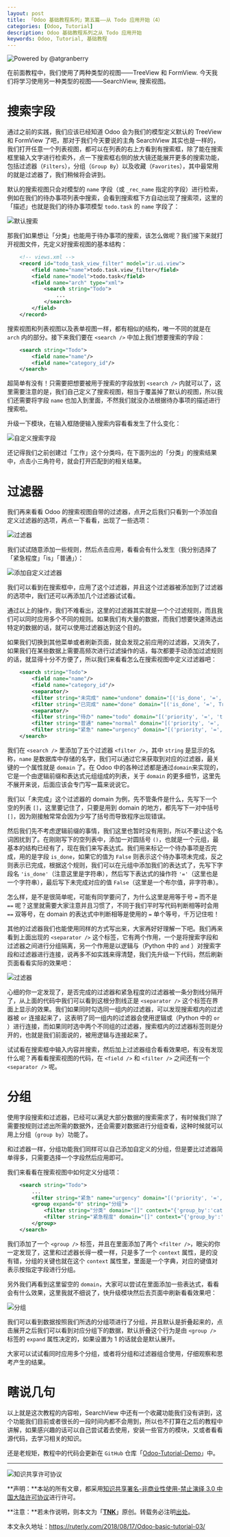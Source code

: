 ```yaml
---
layout: post
title: 「Odoo 基础教程系列」第五篇——从 Todo 应用开始（4）
categories: [Odoo, Tutorial]
description: Odoo 基础教程系列之从 Todo 应用开始
keywords: Odoo, Tutorial, 基础教程
---
```


![Powered by @atgranberry](/images/Odoo/hero-code.jpeg)

在前面教程中，我们使用了两种类型的视图——TreeView 和 FormView. 今天我们将学习使用另一种类型的视图——SearchView, 搜索视图。

# 搜索字段

通过之前的实践，我们应该已经知道 Odoo 会为我们的模型定义默认的 TreeView 和 FormView 了吧，那对于我们今天要说的主角 SearchView 其实也是一样的，我们打开任意一个列表视图，都可以在列表的右上方看到有搜索框，除了能在搜索框里输入文字进行检索外，点一下搜索框右侧的放大镜还能展开更多的搜索功能，包括过滤器（`Filters`），分组（`Group By`）以及收藏（`Favorites`），其中最常用的就是过滤器了，我们稍候将会讲到。

默认的搜索视图只会对模型的 `name` 字段（或 `_rec_name` 指定的字段）进行检索，例如在我们的待办事项列表中搜索，会看到搜索框下方自动出现了搜索项，这里的「描述」也就是我们的待办事项模型 `todo.task` 的 `name` 字段了：

![默认搜索](/images/Odoo/search-keyword.png)

那我们如果想让「分类」也能用于待办事项的搜索，该怎么做呢？我们接下来就打开视图文件，先定义好搜索视图的基本结构：

```xml
    <!-- views.xml -->
    <record id="todo_task_view_filter" model="ir.ui.view">
        <field name="name">todo.task.view_filter</field>
        <field name="model">todo.task</field>
        <field name="arch" type="xml">
            <search string="Todo">
                ...
            </search>
        </field>
    </record>
```

搜索视图和列表视图以及表单视图一样，都有相似的结构，唯一不同的就是在 `arch` 内的部分。接下来我们要在 `<search />` 中加上我们想要搜索的字段：

```xml
    <search string="Todo">
        <field name="name"/>
        <field name="category_id"/>
    </search>
```

超简单有没有！只需要把想要被用于搜索的字段放到 `<search />` 内就可以了，这里需要注意的是，我们自己定义了搜索视图，相当于覆盖掉了默认的视图，所以我们还需要将字段 `name` 也加入到里面，不然我们就没办法根据待办事项的描述进行搜索啦。

升级一下模块，在输入框随便输入搜索内容看看发生了什么变化：

![自定义搜索字段](/images/Odoo/search-field.png)

还记得我们之前创建过「工作」这个分类吗，在下面列出的「分类」的搜索结果中，点击小三角符号，就会打开匹配到的相关结果。

# 过滤器

我们再来看看 Odoo 的搜索视图自带的过滤器，点开之后我们只看到一个添加自定义过滤器的选项，再点一下看看，出现了一些选项：

![过滤器](/images/Odoo/filter.png)

我们试试随意添加一些规则，然后点击应用，看看会有什么发生（我分别选择了「紧急程度」「is」「普通」）：

![添加自定义过滤器](/images/Odoo/custom-filter.png)

我们可以看到在搜索框中，应用了这个过滤器，并且这个过滤器被添加到了过滤器的选项中，我们还可以再添加几个过滤器试试看。

通过以上的操作，我们不难看出，这里的过滤器其实就是一个个过滤规则，而且我们可以同时应用多个不同的规则。如果我们有大量的数据，而我们想要快速筛选出特定的数据的话，就可以使用过滤器达到这个目的。

如果我们切换到其他菜单或者刷新页面，就会发现之前应用的过滤器，又消失了，如果我们在某些数据上需要高频次进行过滤操作的话，每次都要手动添加过滤规则的话，就显得十分不方便了，所以我们来看看怎么在搜索视图中定义过滤器吧：

```xml
    <search string="Todo">
        <field name="name"/>
        <field name="category_id"/>
        <separator/>
        <filter string="未完成" name="undone" domain="[('is_done', '=', False)]"/>
        <filter string="已完成" name="done" domain="[('is_done', '=', True)]"/>
        <separator/>
        <filter string="待办" name="todo" domain="[('priority', '=', 'todo')]"/>
        <filter string="普通" name="normal" domain="[('priority', '=', 'normal')]"/>
        <filter string="紧急" name="urgency" domain="[('priority', '=', 'urgency')]"/>
    </search>
```

我们在 `<search />` 里添加了五个过滤器 `<filter />`，其中 `string` 是显示的名称，`name` 是数据库中存储的名字，我们可以通过它来获取到对应的过滤器，最关键的一个属性就是 `domain` 了。在 Odoo 中的各种过滤都是通过`domain`来实现的，它是一个由逻辑前缀和表达式元组组成的列表，关于 `domain` 的更多细节，这里先不展开来说，后面应该会专门写一篇来说说它。

我们以「未完成」这个过滤器的 domain 为例，先不管条件是什么，先写下一个空的列表 `[]`，这里要记住了，只要是用到 domain 的地方，都先写下一对中括号 `[]`，因为刚接触常常会因为少写了括号而导致程序出现错误。

然后我们先不考虑逻辑前缀的事情，我们这里也暂时没有用到，所以不要让这个名词困扰到了。在刚刚写下的空列表中，添加一对圆括号 `()`，也就是一个元组，最基本的结构已经有了，现在我们来写表达式。我们用来标记一个待办事项是否完成，用的是字段 `is_done`，如果它的值为 `False` 则表示这个待办事项未完成，反之则表示已完成，根据这个规则，我们可以在元组中添加我们的表达式了，先写下字段名 `'is_done'`（注意这里是字符串），然后写下表达式的操作符 `'='`（这里也是一个字符串），最后写下未完成对应的值 `False`（这里是一个布尔值，非字符串）。

怎么样，是不是很简单呢，可能有同学要问了，为什么这里是用等于号 `=` 而不是 `==` 呢？这里就需要大家注意并且习惯了，不同于我们平时写代码判断相等时会用 `==` 双等号，在 domain 的表达式中判断相等是使用的 `=` 单个等号，千万记住啦！

其他的过滤器我们也能使用同样的方式写出来，大家再好好理解一下吧。我们再来看到上面出现的 `<separator />` 这个标签，它有两个作用，一个是将搜索字段和过滤器之间进行分组隔离，另一个作用是以逻辑与（Python 中的 `and` ）对搜索字段和过滤器进行连接，说再多不如实践来得清楚，我们先升级一下代码，然后刷新页面看看实际的效果吧：

![过滤器](/images/Odoo/filters.png)

心细的你一定发现了，是否完成的过滤器和紧急程度的过滤器被一条分割线分隔开了，从上面的代码中我们可以看到这根分割线正是 `<separator />` 这个标签在界面上显示的效果。我们如果同时勾选同一组内的过滤器，可以发现搜索框内的过滤器被 `or` 连接起来了，这表明了同一组内的过滤器会使用逻辑或（Python 中的 `or` ）进行连接，而如果同时选中两个不同组的过滤器，搜索框内的过滤器标签则是分开的，也就是我们前面说的，被用逻辑与连接起来了。

试试看在搜索框中输入内容并搜索，然后加上过滤器组合看看效果吧，有没有发现什么呢？再看看搜索视图的代码，在 `<field />` 和 `<filter />` 之间还有一个 `<separator />` 呢。

# 分组

使用字段搜索和过滤器，已经可以满足大部分数据的搜索需求了，有时候我们除了需要按规则过滤出所需的数据外，还会需要对数据进行分组查看，这种时候就可以用上分组（`group by`）功能了。

和过滤器一样，分组功能我们同样可以自己添加自定义的分组，但是要比过滤器简单得多，只需要选择一个字段然后应用即可。

我们来看看在搜索视图中如何定义分组项：

```xml
    <search string="Todo">
        ...
        <filter string="紧急" name="urgency" domain="[('priority', '=', 'urgency')]"/>
        <group expand="0" string="分组">
            <filter string="分类" domain="[]" context="{'group_by':'category_id'}"/>
            <filter string="紧急程度" domain="[]" context="{'group_by':'priority'}"/>
        </group>
    </search>
```

我们添加了一个 `<group />` 标签，并且在里面添加了两个 `<filter />`，眼尖的你一定发现了，这里和过滤器长得一模一样，只是多了一个 `context` 属性，是的没有错，分组的关键也就在这个 `context` 属性里，里面是一个字典，对应的键值对表示按指定字段进行分组。

另外我们再看到这里留空的 `domain`，大家可以尝试在里面添加一些表达式，看看会有什么效果，这里我就不细说了，快升级模块然后去页面中刷新看看效果吧：

![分组](/images/Odoo/groupby.png)

我们可以看到数据按照我们所选的分组项进行了分组，并且默认是折叠起来的，点击展开之后我们可以看到对应分组下的数据，默认折叠这个行为是由 `<group />` 标签的 `expand` 属性决定的，如果设置为 1 的话就会是默认展开。

大家可以试试看同时应用多个分组，或者将分组和过滤器组合使用，仔细观察和思考产生的结果。

# 瞎说几句

以上就是这次教程的内容啦，SearchView 中还有一个收藏功能我们没有讲到，这个功能我们目前或者很长的一段时间内都不会用到，所以也不打算在之后的教程中讲解，如果感兴趣的话可以自己尝试着去使用，安装一些官方的模块，又或者看看源代码，去学习相关的知识。

还是老规矩，教程中的代码会更新在 `GitHub` 仓库「[Odoo-Tutorial-Demo](https://github.com/ruter/Odoo-Tutorial-Demo)」中。

---

![知识共享许可协议](https://i.creativecommons.org/l/by-nc-nd/3.0/cn/88x31.png)

**声明：**本站的所有文章，都采用[知识共享署名-非商业性使用-禁止演绎 3.0 中国大陆许可协议](http://creativecommons.org/licenses/by-nc-nd/3.0/cn/)进行许可。

**注意：**若未作说明，则本文为「[**TNK**](https://ruterly.com/)」原创。转载务必注明[出处](https://ruterly.com/2018/08/17/Odoo-basic-tutorial-03/)。

本文永久地址：https://ruterly.com/2018/08/17/Odoo-basic-tutorial-03/